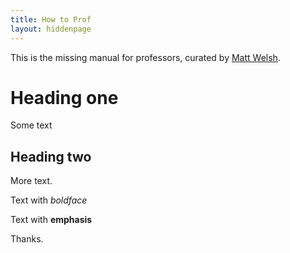 ```yaml
---
title: How to Prof
layout: hiddenpage
---
```

This is the missing manual for professors, curated by [Matt Welsh](http://www.mdw.la/).

# Heading one

Some text

## Heading two

More text.

Text with *boldface*

Text with **emphasis**

Thanks.
